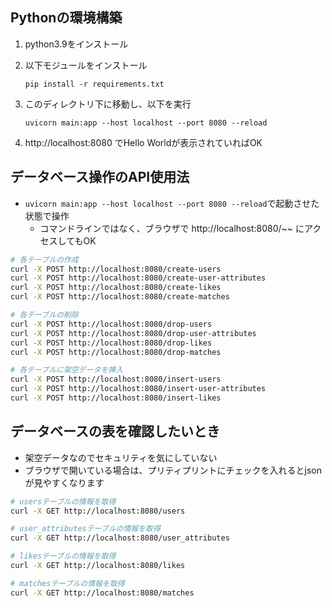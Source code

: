 ## Pythonの環境構築
1. python3.9をインストール

2. 以下モジュールをインストール

    `pip install -r requirements.txt`

3. このディレクトリ下に移動し、以下を実行

    `uvicorn main:app --host localhost --port 8080 --reload`

4. http://localhost:8080 でHello Worldが表示されていればOK


## データベース操作のAPI使用法
- `uvicorn main:app --host localhost --port 8080 --reload`で起動させた状態で操作
  - コマンドラインではなく、ブラウザで http://localhost:8080/~~ にアクセスしてもOK

```bash
# 各テーブルの作成
curl -X POST http://localhost:8080/create-users
curl -X POST http://localhost:8080/create-user-attributes
curl -X POST http://localhost:8080/create-likes
curl -X POST http://localhost:8080/create-matches

# 各テーブルの削除
curl -X POST http://localhost:8080/drop-users
curl -X POST http://localhost:8080/drop-user-attributes
curl -X POST http://localhost:8080/drop-likes
curl -X POST http://localhost:8080/drop-matches

# 各テーブルに架空データを挿入
curl -X POST http://localhost:8080/insert-users
curl -X POST http://localhost:8080/insert-user-attributes
curl -X POST http://localhost:8080/insert-likes
```

## データベースの表を確認したいとき
- 架空データなのでセキュリティを気にしていない
- ブラウザで開いている場合は、プリティプリントにチェックを入れるとjsonが見やすくなります

```bash
# usersテーブルの情報を取得
curl -X GET http://localhost:8080/users

# user_attributesテーブルの情報を取得
curl -X GET http://localhost:8080/user_attributes

# likesテーブルの情報を取得
curl -X GET http://localhost:8080/likes

# matchesテーブルの情報を取得
curl -X GET http://localhost:8080/matches
```